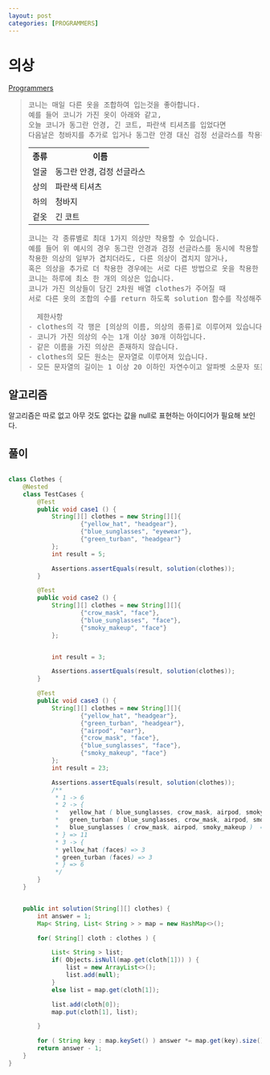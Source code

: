 ```yaml
---
layout: post
categories: [PROGRAMMERS]
---
```



# 의상

[Programmers](https://school.programmers.co.kr/learn/courses/30/lessons/42578)

> <pre>
> 코니는 매일 다른 옷을 조합하여 입는것을 좋아합니다.
> 예를 들어 코니가 가진 옷이 아래와 같고,
> 오늘 코니가 동그란 안경, 긴 코트, 파란색 티셔츠를 입었다면
> 다음날은 청바지를 추가로 입거나 동그란 안경 대신 검정 선글라스를 착용하거나 해야합니다.
> </pre>
> <table>
>     <tr>
>         <th>종류</th> <th>이름</th>
>     </tr>
> 	    <tr>
> 	        <td>얼굴</td>  <td>동그란 안경, 검정 선글라스</td>
> 	    </tr>
>      <tr>
>          <td>상의</td>  <td>파란색 티셔츠</td>
>      </tr>
>      <tr>
>          <td>하의</td>  <td>청바지</td>
>      </tr>
>      <tr>
>          <td>겉옷</td>  <td>긴 코트</td>
>      </tr>
> </table>
> 
> <pre>
> 코니는 각 종류별로 최대 1가지 의상만 착용할 수 있습니다.
> 예를 들어 위 예시의 경우 동그란 안경과 검정 선글라스를 동시에 착용할 수는 없습니다.
> 착용한 의상의 일부가 겹치더라도, 다른 의상이 겹치지 않거나,
> 혹은 의상을 추가로 더 착용한 경우에는 서로 다른 방법으로 옷을 착용한 것으로 계산합니다.
> 코니는 하루에 최소 한 개의 의상은 입습니다.
> 코니가 가진 의상들이 담긴 2차원 배열 clothes가 주어질 때
> 서로 다른 옷의 조합의 수를 return 하도록 solution 함수를 작성해주세요.
> 
>   제한사항
> - clothes의 각 행은 [의상의 이름, 의상의 종류]로 이루어져 있습니다.
> - 코니가 가진 의상의 수는 1개 이상 30개 이하입니다.
> - 같은 이름을 가진 의상은 존재하지 않습니다.
> - clothes의 모든 원소는 문자열로 이루어져 있습니다.
> - 모든 문자열의 길이는 1 이상 20 이하인 자연수이고 알파벳 소문자 또는 '_' 로만 이루어져 있습니다.
> </pre>


## 알고리즘

알고리즘은 따로 없고 아무 것도 없다는 값을 null로 표현하는 아이디어가 필요해 보인다.

## 풀이 

```java

class Clothes {
    @Nested
    class TestCases {
        @Test
        public void case1 () {
            String[][] clothes = new String[][]{
                    {"yellow_hat", "headgear"},
                    {"blue_sunglasses", "eyewear"},
                    {"green_turban", "headgear"}
            };
            int result = 5;

            Assertions.assertEquals(result, solution(clothes));
        }

        @Test
        public void case2 () {
            String[][] clothes = new String[][]{
                    {"crow_mask", "face"},
                    {"blue_sunglasses", "face"},
                    {"smoky_makeup", "face"}
            };


            int result = 3;

            Assertions.assertEquals(result, solution(clothes));
        }

        @Test
        public void case3 () {
            String[][] clothes = new String[][]{
                    {"yellow_hat", "headgear"},
                    {"green_turban", "headgear"},
                    {"airpod", "ear"},
                    {"crow_mask", "face"},
                    {"blue_sunglasses", "face"},
                    {"smoky_makeup", "face"}
            };
            int result = 23;

            Assertions.assertEquals(result, solution(clothes));
            /**
             * 1 -> 6
             * 2 -> {
             *   yellow_hat ( blue_sunglasses, crow_mask, airpod, smoky_makeup ) => 4
             *   green_turban ( blue_sunglasses, crow_mask, airpod, smoky_makeup ) => 4
             *   blue_sunglasses ( crow_mask, airpod, smoky_makeup )  => 3
             * } => 11
             * 3 -> {
             * yellow_hat (faces) => 3
             * green_turban (faces) => 3
             * } => 6
             */
        }
    }


    public int solution(String[][] clothes) {
        int answer = 1;
        Map< String, List< String > > map = new HashMap<>();

        for( String[] cloth : clothes ) {

            List< String > list;
            if( Objects.isNull(map.get(cloth[1])) ) {
                list = new ArrayList<>();
                list.add(null);
            }
            else list = map.get(cloth[1]);

            list.add(cloth[0]);
            map.put(cloth[1], list);

        }

        for ( String key : map.keySet() ) answer *= map.get(key).size();
        return answer - 1;
    }
}

```